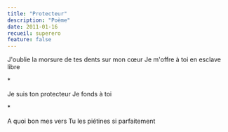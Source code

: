 ```yaml
---
title: "Protecteur"
description: "Poème"
date: 2011-01-16
recueil: superero
feature: false
---
```


J'oublie la morsure de tes dents sur mon cœur
Je m'offre à toi en esclave libre

\*

Je suis ton protecteur
Je fonds à toi

\*

A quoi bon mes vers
Tu les piétines si parfaitement
